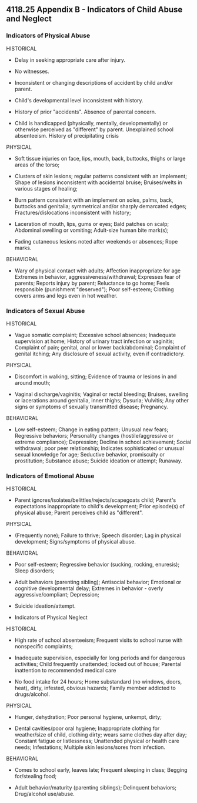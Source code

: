 ## 4118.25 Appendix B - Indicators of Child Abuse and Neglect

### Indicators of Physical Abuse

HISTORICAL

* Delay in seeking appropriate care after injury.

* No witnesses.

* Inconsistent or changing descriptions of accident by child and/or parent.

* Child's developmental level inconsistent with history.

* History of prior "accidents". Absence of parental concern.

* Child is handicapped (physically, mentally, developmentally) or otherwise perceived as "different" by parent. Unexplained school absenteeism. History of precipitating crisis

PHYSICAL

* Soft tissue injuries on face, lips, mouth, back, buttocks, thighs or large areas of the torso;

* Clusters of skin lesions; regular patterns consistent with an implement; Shape of lesions inconsistent with accidental bruise; Bruises/welts in various stages of healing;

* Burn pattern consistent with an implement on soles, palms, back, buttocks and genitalia; symmetrical and/or sharply demarcated edges; Fractures/dislocations inconsistent with history;

* Laceration of mouth, lips, gums or eyes; Bald patches on scalp; Abdominal swelling or vomiting; Adult-size human bite mark(s);

* Fading cutaneous lesions noted after weekends or absences; Rope marks.

BEHAVIORAL

* Wary of physical contact with adults; Affection inappropriate for age Extremes in behavior, aggressiveness/withdrawal; Expresses fear of parents; Reports injury by parent; Reluctance to go home; Feels responsible (punishment "deserved"); Poor self-esteem; Clothing covers arms and legs even in hot weather.

### Indicators of Sexual Abuse

HISTORICAL

* Vague somatic complaint; Excessive school absences; Inadequate supervision at home; History of urinary tract infection or vaginitis; Complaint of pain; genital, anal or lower back/abdominal; Complaint of genital itching; Any disclosure of sexual activity, even if contradictory.

PHYSICAL

* Discomfort in walking, sitting; Evidence of trauma or lesions in and around mouth;

* Vaginal discharge/vaginitis; Vaginal or rectal bleeding; Bruises, swelling or lacerations around genitalia, inner thighs; Dysuria; Vulvitis; Any other signs or symptoms of sexually transmitted disease; Pregnancy.

BEHAVIORAL

* Low self-esteem; Change in eating pattern; Unusual new fears; Regressive behaviors; Personality changes (hostile/aggressive or extreme compliance); Depression; Decline in school achievement; Social withdrawal; poor peer relationship; Indicates sophisticated or unusual sexual knowledge for age; Seductive behavior, promiscuity or prostitution; Substance abuse; Suicide ideation or attempt; Runaway.

### Indicators of Emotional Abuse

HISTORICAL

* Parent ignores/isolates/belittles/rejects/scapegoats child; Parent's expectations inappropriate to child's development; Prior episode(s) of physical abuse; Parent perceives child as "different".

PHYSICAL

* (Frequently none); Failure to thrive; Speech disorder; Lag in physical development; Signs/symptoms of physical abuse.

BEHAVIORAL

* Poor self-esteem; Regressive behavior (sucking, rocking, enuresis); Sleep disorders;

* Adult behaviors (parenting sibling); Antisocial behavior; Emotional or cognitive developmental delay; Extremes in behavior - overly aggressive/compliant; Depression;

* Suicide ideation/attempt.

* Indicators of Physical Neglect

HISTORICAL

* High rate of school absenteeism; Frequent visits to school nurse with nonspecific complaints;

* Inadequate supervision, especially for long periods and for dangerous activities; Child frequently unattended; locked out of house; Parental inattention to recommended medical care

* No food intake for 24 hours; Home substandard (no windows, doors, heat), dirty, infested, obvious hazards; Family member addicted to drugs/alcohol.

PHYSICAL

* Hunger, dehydration; Poor personal hygiene, unkempt, dirty;

* Dental cavities/poor oral hygiene; Inappropriate clothing for weather/size of child, clothing dirty; wears same clothes day after day; Constant fatigue or listlessness; Unattended physical or health care needs; Infestations; Multiple skin lesions/sores from infection.

BEHAVIORAL

* Comes to school early, leaves late; Frequent sleeping in class; Begging for/stealing food;

* Adult behavior/maturity (parenting siblings); Delinquent behaviors; Drug/alcohol use/abuse.

